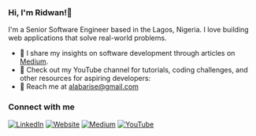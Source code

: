 ### Hi, I'm Ridwan!👋


I'm a Senior Software Engineer based in the Lagos, Nigeria. I love building web applications that solve real-world problems.

* 📝 I share my insights on software development through articles on [Medium](https://medium.com/@ridwanray).
* 🎥 Check out my YouTube channel for tutorials, coding challenges, and other resources for aspiring developers: 
* 💬 Reach me at alabarise@gmail.com


### Connect with me

[![LinkedIn](https://img.shields.io/badge/LinkedIn-0077B5?style=for-the-badge&logo=linkedin&logoColor=white)](https://www.linkedin.com/in/ridwan-yusufa/)
[![Website](https://img.shields.io/badge/My%20Website-1DA1F2?style=for-the-badge&logo=HTML5&logoColor=white)](https://www.ridwanray.com)
[![Medium](https://img.shields.io/badge/Medium-black?style=for-the-badge&logo=medium)](https://medium.com/@ridwanray)
[![YouTube](https://img.shields.io/badge/YouTube-red?style=for-the-badge&logo=youtube&logoColor=white)](https://www.youtube.com/channel/ridwanray)
